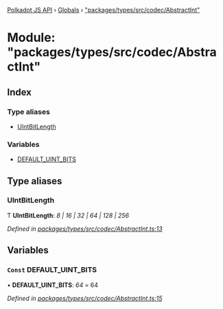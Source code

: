 [Polkadot JS API](../README.md) › [Globals](../globals.md) › ["packages/types/src/codec/AbstractInt"](_packages_types_src_codec_abstractint_.md)

# Module: "packages/types/src/codec/AbstractInt"

## Index

### Type aliases

* [UIntBitLength](_packages_types_src_codec_abstractint_.md#uintbitlength)

### Variables

* [DEFAULT_UINT_BITS](_packages_types_src_codec_abstractint_.md#const-default_uint_bits)

## Type aliases

###  UIntBitLength

Ƭ **UIntBitLength**: *8 | 16 | 32 | 64 | 128 | 256*

*Defined in [packages/types/src/codec/AbstractInt.ts:13](https://github.com/polkadot-js/api/blob/9188e29dcc/packages/types/src/codec/AbstractInt.ts#L13)*

## Variables

### `Const` DEFAULT_UINT_BITS

• **DEFAULT_UINT_BITS**: *64* = 64

*Defined in [packages/types/src/codec/AbstractInt.ts:15](https://github.com/polkadot-js/api/blob/9188e29dcc/packages/types/src/codec/AbstractInt.ts#L15)*
